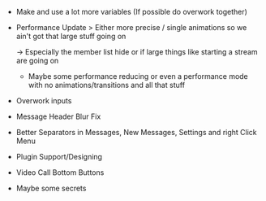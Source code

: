 - Make and use a lot more variables (If possible do overwork together)
- Performance Update > Either more precise / single animations so we ain't got that large stuff going on 
  
   -> Especially the member list hide or if large things like starting a stream are going on
  - Maybe some performance reducing or even a performance mode with no animations/transitions and all that stuff
- Overwork inputs
- Message Header Blur Fix
- Better Separators in Messages, New Messages, Settings and right Click Menu
- Plugin Support/Designing
- Video Call Bottom Buttons
- Maybe some secrets
